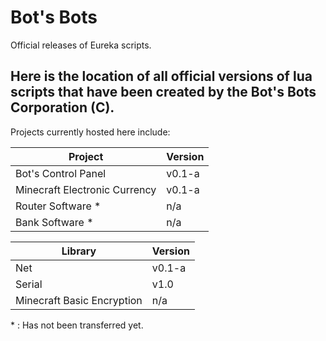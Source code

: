 # Bot's Bots
Official releases of Eureka scripts. 

Here is the location of all official versions of lua scripts that have been 
created by the Bot's Bots Corporation (C). 
----
Projects currently hosted here include: 

|Project                      |Version | 
|-----------------------------|--------|
|Bot's Control Panel          |v0.1-a  |
|Minecraft Electronic Currency|v0.1-a  |
|Router Software \*           |n/a     | 
|Bank Software \*             |n/a     | 

|Library                      |Version |
|-----------------------------|--------|
|Net                          |v0.1-a  |
|Serial                       |v1.0    |
|Minecraft Basic Encryption   |n/a     |

\* : Has not been transferred yet. 
